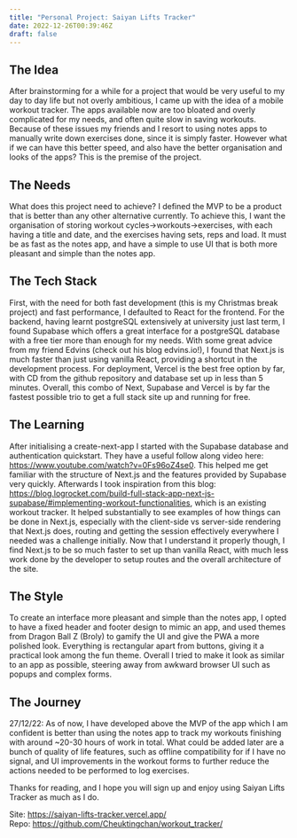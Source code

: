 ```yaml
---
title: "Personal Project: Saiyan Lifts Tracker"
date: 2022-12-26T00:39:46Z
draft: false
---
```


## The Idea

After brainstorming for a while for a project that would be very useful to my day to day life but not overly ambitious, I came up with the idea of a mobile workout tracker. The apps available now are too bloated and overly complicated for my needs, and often quite slow in saving workouts. Because of these issues my friends and I resort to using notes apps to manually write down exercises done, since it is simply faster. However what if we can have this better speed, and also have the better organisation and looks of the apps? This is the premise of the project.

## The Needs

What does this project need to achieve? I defined the MVP to be a product that is better than any other alternative currently. To achieve this, I want the organisation of storing workout cycles->workouts->exercises, with each having a title and date, and the exercises having sets, reps and load. It must be as fast as the notes app, and have a simple to use UI that is both more pleasant and simple than the notes app.

## The Tech Stack

First, with the need for both fast development (this is my Christmas break project) and fast performance, I defaulted to React for the frontend. For the backend, having learnt postgreSQL extensively at university just last term, I found Supabase which offers a great interface for a postgreSQL database with a free tier more than enough for my needs. With some great advice from my friend Edvins (check out his blog edvins.io!), I found that Next.js is much faster than just using vanilla React, providing a shortcut in the development process. For deployment, Vercel is the best free option by far, with CD from the github repository and database set up in less than 5 minutes. Overall, this combo of Next, Supabase and Vercel is by far the fastest possible trio to get a full stack site up and running for free.

## The Learning

After initialising a create-next-app I started with the Supabase database and authentication quickstart. They have a useful follow along video here: https://www.youtube.com/watch?v=0Fs96oZ4se0. This helped me get familiar with the structure of Next.js and the features provided by Supabase very quickly. Afterwards I took inspiration from this blog: https://blog.logrocket.com/build-full-stack-app-next-js-supabase/#implementing-workout-functionalities, which is an existing workout tracker. It helped substantially to see examples of how things can be done in Next.js, especially with the client-side vs server-side rendering that Next.js does, routing and getting the session effectively everywhere I needed was a challenge initially. Now that I understand it properly though, I find Next.js to be so much faster to set up than vanilla React, with much less work done by the developer to setup routes and the overall architecture of the site.

## The Style

To create an interface more pleasant and simple than the notes app, I opted to have a fixed header and footer design to mimic an app, and used themes from Dragon Ball Z (Broly) to gamify the UI and give the PWA a more polished look. Everything is rectangular apart from buttons, giving it a practical look among the fun theme. Overall I tried to make it look as similar to an app as possible, steering away from awkward browser UI such as popups and complex forms.

## The Journey

27/12/22:
As of now, I have developed above the MVP of the app which I am confident is better than using the notes app to track my workouts finishing with around ~20-30 hours of work in total. What could be added later are a bunch of quality of life features, such as offline compatibility for if I have no signal, and UI improvements in the workout forms to further reduce the actions needed to be performed to log exercises.

Thanks for reading, and I hope you will sign up and enjoy using Saiyan Lifts Tracker as much as I do.

Site: https://saiyan-lifts-tracker.vercel.app/  
Repo: https://github.com/Cheuktingchan/workout_tracker/

